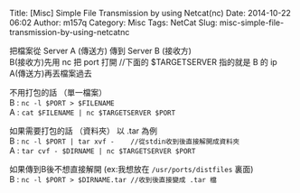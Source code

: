 Title: [Misc] Simple File Transmission by using Netcat(nc)
Date: 2014-10-22 06:02
Author: m157q
Category: Misc
Tags: NetCat
Slug: misc-simple-file-transmission-by-using-netcatnc

把檔案從 Server A (傳送方) 傳到 Server B (接收方)  
B(接收方)先用 nc 把 port 打開 //下面的 $TARGETSERVER 指的就是 B 的 ip  
A(傳送方)再丟檔案過去  
  
<!--more-->  
  
不用打包的話 （單一檔案）  
B : `nc -l $PORT > $FILENAME`  
A : `cat $FILENAME | nc $TARGETSERVER $PORT`  
  
  
如果需要打包的話 （資料夾） 以 .tar 為例  
B : `nc -l $PORT | tar xvf -    //從stdin收到後直接解開成資料夾`  
A : `tar cvf - $DIRNAME | nc $TARGETSERVER $PORT`  
  
如果傳到B後不想直接解開 (ex:我想放在 `/usr/ports/distfiles` 裏面)  
B : `nc -l $PORT > $DIRNAME.tar //收到後直接變成 .tar 檔`  